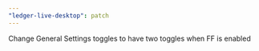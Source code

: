 ```yaml
---
"ledger-live-desktop": patch
---
```


Change General Settings toggles to have two toggles when FF is enabled
